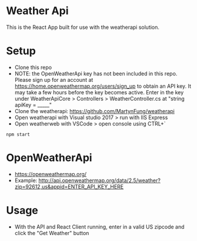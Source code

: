 # Weather Api
This is the React App built for use with the weatherapi solution.

# Setup
- Clone this repo
- NOTE: the OpenWeatherApi key has not been included in this repo. Please sign up for an account at https://home.openweathermap.org/users/sign_up to obtain an API key. It may take a few hours before the key becomes active. 
Enter in the key under WeatherApiCore > Controllers > WeatherController.cs at "string apiKey = _____"
- Clone the weatherapi: https://github.com/MartynFung/weatherapi
- Open weatherapi with Visual studio 2017 > run with IIS Express
- Open weatherweb with VSCode > open console using CTRL+`
```
npm start
```
# OpenWeatherApi
- https://openweathermap.org/
- Example: http://api.openweathermap.org/data/2.5/weather?zip=92612,us&appid=ENTER_API_KEY_HERE

# Usage
- With the API and React Client running, enter in a valid US zipcode and click the "Get Weather" button
